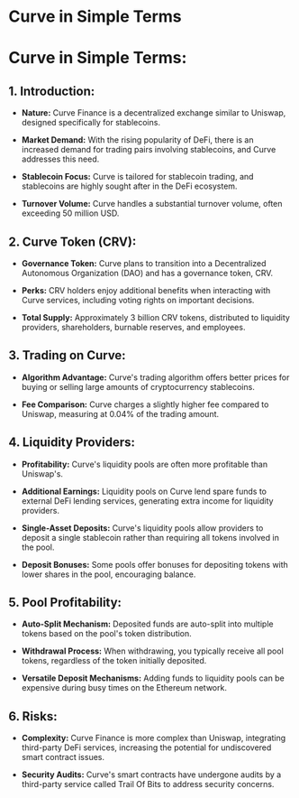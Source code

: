 # Curve in Simple Terms

# Curve in Simple Terms:

## 1. Introduction:

- **Nature:** Curve Finance is a decentralized exchange similar to Uniswap, designed specifically for stablecoins.
  
- **Market Demand:** With the rising popularity of DeFi, there is an increased demand for trading pairs involving stablecoins, and Curve addresses this need.
  
- **Stablecoin Focus:** Curve is tailored for stablecoin trading, and stablecoins are highly sought after in the DeFi ecosystem.
  
- **Turnover Volume:** Curve handles a substantial turnover volume, often exceeding 50 million USD.

## 2. Curve Token (CRV):

- **Governance Token:** Curve plans to transition into a Decentralized Autonomous Organization (DAO) and has a governance token, CRV.
  
- **Perks:** CRV holders enjoy additional benefits when interacting with Curve services, including voting rights on important decisions.
  
- **Total Supply:** Approximately 3 billion CRV tokens, distributed to liquidity providers, shareholders, burnable reserves, and employees.

## 3. Trading on Curve:

- **Algorithm Advantage:** Curve's trading algorithm offers better prices for buying or selling large amounts of cryptocurrency stablecoins.
  
- **Fee Comparison:** Curve charges a slightly higher fee compared to Uniswap, measuring at 0.04% of the trading amount.

## 4. Liquidity Providers:

- **Profitability:** Curve's liquidity pools are often more profitable than Uniswap's.
  
- **Additional Earnings:** Liquidity pools on Curve lend spare funds to external DeFi lending services, generating extra income for liquidity providers.
  
- **Single-Asset Deposits:** Curve's liquidity pools allow providers to deposit a single stablecoin rather than requiring all tokens involved in the pool.
  
- **Deposit Bonuses:** Some pools offer bonuses for depositing tokens with lower shares in the pool, encouraging balance.

## 5. Pool Profitability:

- **Auto-Split Mechanism:** Deposited funds are auto-split into multiple tokens based on the pool's token distribution.
  
- **Withdrawal Process:** When withdrawing, you typically receive all pool tokens, regardless of the token initially deposited.
  
- **Versatile Deposit Mechanisms:** Adding funds to liquidity pools can be expensive during busy times on the Ethereum network.

## 6. Risks:

- **Complexity:** Curve Finance is more complex than Uniswap, integrating third-party DeFi services, increasing the potential for undiscovered smart contract issues.
  
- **Security Audits:** Curve's smart contracts have undergone audits by a third-party service called Trail Of Bits to address security concerns.

